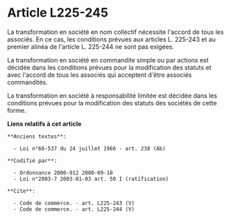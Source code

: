 # Article L225-245

La transformation en société en nom collectif nécessite l'accord de tous les associés. En ce cas, les conditions prévues aux
articles L. 225-243 et au premier alinéa de l'article L. 225-244 ne sont pas exigées.

La transformation en société en commandite simple ou par actions est décidée dans les conditions prévues pour la modification
des statuts et avec l'accord de tous les associés qui acceptent d'être associés commandités.

La transformation en société à responsabilité limitée est décidée dans les conditions prévues pour la modification des
statuts des sociétés de cette forme.

**Liens relatifs à cet article**

	**Anciens textes**:

	  - Loi n°66-537 du 24 juillet 1966 - art. 238 (Ab)

	**Codifié par**:

	  - Ordonnance 2000-912 2000-09-18
	  - Loi n°2003-7 2003-01-03 art. 50 I (ratification)

	**Cite**:

	  - Code de commerce. - art. L225-243 (V)
	  - Code de commerce. - art. L225-244 (V)
